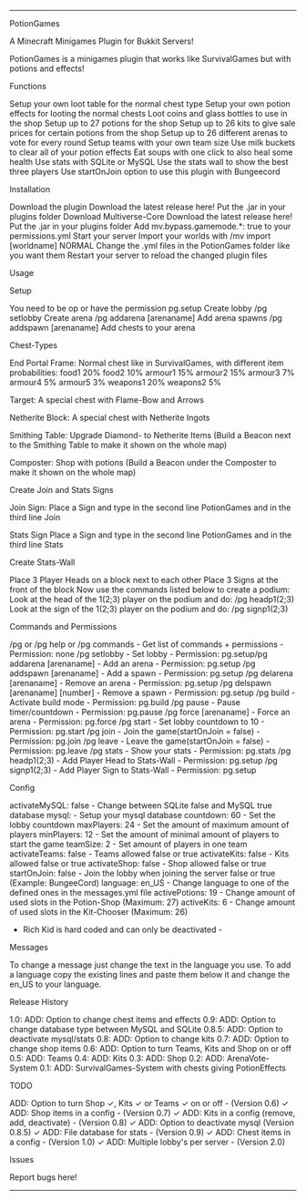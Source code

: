--------------------------------------------------------------------------------------------------------------------------------------------------------------------------------


PotionGames

A Minecraft Minigames Plugin for Bukkit Servers!

PotionGames is a minigames plugin that works like SurvivalGames but with potions and effects!


Functions

Setup your own loot table for the normal chest type
Setup your own potion effects for looting the normal chests
Loot coins and glass bottles to use in the shop
Setup up to 27 potions for the shop
Setup up to 26 kits to give sale prices for certain potions from the shop
Setup up to 26 different arenas to vote for every round
Setup teams with your own team size
Use milk buckets to clear all of your potion effects
Eat soups with one click to also heal some health
Use stats with SQLite or MySQL
Use the stats wall to show the best three players
Use startOnJoin option to use this plugin with Bungeecord


Installation

Download the plugin
Download the latest release here!
Put the .jar in your plugins folder
Download Multiverse-Core
Download the latest release here!
Put the .jar in your plugins folder
Add mv.bypass.gamemode.*: true to your permissions.yml
Start your server
Import your worlds with /mv import [worldname] NORMAL
Change the .yml files in the PotionGames folder like you want them
Restart your server to reload the changed plugin files


Usage

Setup

You need to be op or have the permission pg.setup
Create lobby /pg setlobby
Create arena /pg addarena [arenaname]
Add arena spawns /pg addspawn [arenaname]
Add chests to your arena


Chest-Types

End Portal Frame: Normal chest like in SurvivalGames, with different item probabilities:
food1 20%
food2 10%
armour1 15%
armour2 15%
armour3 7%
armour4 5%
armour5 3%
weapons1 20%
weapons2 5%

Target: A special chest with Flame-Bow and Arrows

Netherite Block: A special chest with Netherite Ingots

Smithing Table: Upgrade Diamond- to Netherite Items (Build a Beacon next to the Smithing Table to make it shown on the whole map)

Composter: Shop with potions (Build a Beacon under the Composter to make it shown on the whole map)


Create Join and Stats Signs

Join Sign:
Place a Sign and type in the second line PotionGames and in the third line Join

Stats Sign
Place a Sign and type in the second line PotionGames and in the third line Stats


Create Stats-Wall

Place 3 Player Heads on a block next to each other
Place 3 Signs at the front of the block
Now use the commands listed below to create a podium:
Look at the head of the 1(2;3) player on the podium and do: /pg headp1(2;3)
Look at the sign of the 1(2;3) player on the podium and do: /pg signp1(2;3)


Commands and Permissions

/pg or /pg help or /pg commands - Get list of commands + permissions - Permission: none
/pg setlobby - Set lobby - Permission: pg.setup/pg addarena [arenaname] - Add an arena - Permission: pg.setup
/pg addspawn [arenaname] - Add a spawn - Permission: pg.setup
/pg delarena [arenaname] - Remove an arena - Permission: pg.setup
/pg delspawn [arenaname] [number] - Remove a spawn - Permission: pg.setup
/pg build - Activate build mode - Permission: pg.build
/pg pause - Pause timer/countdown - Permission: pg.pause
/pg force [arenaname] - Force an arena - Permission: pg.force
/pg start - Set lobby countdown to 10 - Permission: pg.start
/pg join - Join the game(startOnJoin = false) - Permission: pg.join
/pg leave - Leave the game(startOnJoin = false) - Permission: pg.leave
/pg stats - Show your stats - Permission: pg.stats
/pg headp1(2;3) - Add Player Head to Stats-Wall - Permission: pg.setup
/pg signp1(2;3) - Add Player Sign to Stats-Wall - Permission: pg.setup


Config

activateMySQL: false - Change between SQLite false and MySQL true database
mysql: - Setup your mysql database
countdown: 60 - Set the lobby countdown
maxPlayers: 24 - Set the amount of maximum amount of players
minPlayers: 12 - Set the amount of minimal amount of players to start the game
teamSize: 2 - Set amount of players in one team
activateTeams: false - Teams allowed false or true
activateKits: false - Kits allowed false or true
activateShop: false - Shop allowed false or true
startOnJoin: false - Join the lobby when joining the server false or true (Example: BungeeCord)
language: en_US - Change language to one of the defined ones in the messages.yml file
activePotions: 19 - Change amount of used slots in the Potion-Shop (Maximum: 27)
activeKits: 6 - Change amount of used slots in the Kit-Chooser (Maximum: 26)
- Rich Kid is hard coded and can only be deactivated -


Messages

To change a message just change the text in the language you use.
To add a language copy the existing lines and paste them below it and change the en_US to your language.


Release History

1.0:
ADD: Option to change chest items and effects
0.9:
ADD: Option to change database type between MySQL and SQLite
0.8.5:
ADD: Option to deactivate mysql/stats
0.8:
ADD: Option to change kits
0.7:
ADD: Option to change shop items
0.6:
ADD: Option to turn Teams, Kits and Shop on or off
0.5:
ADD: Teams
0.4:
ADD: Kits
0.3:
ADD: Shop
0.2:
ADD: ArenaVote-System
0.1:
ADD: SurvivalGames-System with chests giving PotionEffects


TODO

ADD: Option to turn Shop ✓, Kits ✓ or Teams ✓ on or off - (Version 0.6) ✓
ADD: Shop items in a config - (Version 0.7) ✓
ADD: Kits in a config (remove, add, deactivate) - (Version 0.8) ✓
ADD: Option to deactivate mysql (Version 0.8.5) ✓
ADD: File database for stats - (Version 0.9) ✓
ADD: Chest items in a config - (Version 1.0) ✓
ADD: Multiple lobby's per server - (Version 2.0)


Issues

Report bugs here!


--------------------------------------------------------------------------------------------------------------------------------------------------------------------------------
